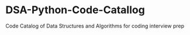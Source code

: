 # DSA-Python-Code-Catallog
Code Catalog of Data Structures and Algorithms for coding interview prep
